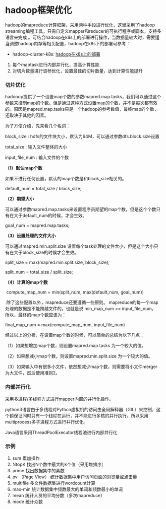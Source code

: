 # hadoop框架优化

hadoop的mapreduce计算框架，采用两种手段进行优化，这里采用了hadoop streaming编程工具，只需自定义mapper和reducer的可执行程序或脚本，支持多语言来完成 。可结合hadoop在k8s上的部署进行操作，当数据量较大时，需要适当调整hadoop内存等相关配置，hadoop在k8s下的部署可参考：

- hadoop-cluster-k8s: [hadoop在k8s上的部署](https://github.com/wangzy0327/hadoop-cluster-k8s)

1. 每个maptask进行内部并行化，提高计算性能
2. 对切片数量进行调参优化，设置最佳的切片数量，达到计算性能提升

### 切片优化

hadooop提供了一个设置map个数的参数mapred.map.tasks，我们可以通过这个参数来控制map的个数。但是通过这种方式设置map的个数，并不是每次都有效的。原因是mapred.map.tasks只是一个hadoop的参考数值，最终map的个数，还取决于其他的因素。

   为了方便介绍，先来看几个名词：

block_size : hdfs的文件块大小，默认为64M，可以通过参数dfs.block.size设置

total_size : 输入文件整体的大小

input_file_num : 输入文件的个数

**（1）默认map个数**

   如果不进行任何设置，默认的map个数是和blcok_size相关的。

   default_num = total_size / block_size;

**（2）期望大小**

   可以通过参数mapred.map.tasks来设置程序员期望的map个数，但是这个个数只有在大于default_num的时候，才会生效。

   goal_num = mapred.map.tasks;

**（3）设置处理的文件大小**

   可以通过mapred.min.split.size 设置每个task处理的文件大小，但是这个大小只有在大于block_size的时候才会生效。

   split_size = max(mapred.min.split.size, block_size);

   split_num = total_size / split_size;

**（4）计算的map个数**

​    compute_map_num = min(split_num,  max(default_num, goal_num))

​    除了这些配置以外，mapreduce还要遵循一些原则。 mapreduce的每一个map处理的数据是不能跨越文件的，也就是说    min_map_num >= input_file_num。 所以，最终的map个数应该为：

   final_map_num = max(compute_map_num, input_file_num)

   经过以上的分析，在设置map个数的时候，可以简单的总结为以下几点：

（1）如果想增加map个数，则设置mapred.map.tasks 为一个较大的值。

（2）如果想减小map个数，则设置mapred.min.split.size 为一个较大的值。

（3）如果输入中有很多小文件，依然想减少map个数，则需要将小文件merger为大文件，然后使用准则2。

### 内部并行化

采用多进程/多线程方式进行mapper内部的并行化操作。

python3语言由于多线程对Python虚拟机的访问由全局解释器（GIL）来控制，这个锁保证同时只有一个线程在运行，并不能进行多核的并行执行。所以采用multiprocess多子进程方式进行并行优化。

Java语言采用ThreadPoolExecutor线程池进行内部并行化

### 示例

1. sum  累加操作
2. NtopK  找出N个数中最大的k个值（采用堆排序）
3. prime  找出数据集中的素数
4. pv （Page View） 统计数据集中用户访问页面的浏览量或点击量
5. multifile  多文件数据集进行wordcount计算
6. max-min 统计数据集中频数最大的单词和频数最小的单词
7. mean  统计人员的平均分数（多次mapreduce）
8. mode  统计众数

